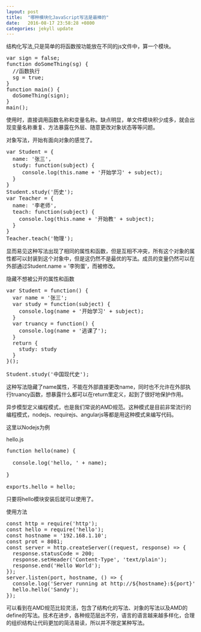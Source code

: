 ```yaml
---
layout: post
title:  "哪种模块化JavaScript写法是最棒的"
date:   2016-08-17 23:58:28 +0800
categories: jekyll update
---
```



结构化写法,只是简单的将函数按功能放在不同的js文件中，算一个模块。
<pre>var sign = false;
function doSomeThing(sg) {
  //函数执行
  sg = true;
}
function main() {
  doSomeThing(sign);
}
main();</pre>
使用时，直接调用函数名称和变量名称。缺点明显，单文件模块积少成多，就会出现变量名称重复、方法暴露在外层、随意更改对象状态等等问题。

对象写法，开始有面向对象的感觉了。
<pre>var Student = {
  name: '张三',
  study: function(subject) {
     console.log(this.name + '开始学习' + subject);
  }
}
Student.study('历史');
var Teacher = {
  name: '李老师',
  teach: function(subject) {
    console.log(this.name + '开始教' + subject);
  }
}
Teacher.teach('物理');</pre>
显而易见这种写法出现了相同的属性和函数，但是互相不冲突，所有这个对象的属性都可以封装到这个对象中，但是这仍然不是最优的写法。成员的变量仍然可以在外部通过Student.name = '李狗蛋'，而被修改。

隐藏不想被公开的属性和函数
<pre>var Student = function() {
  var name = '张三';
  var study = function(subject) {
    console.log(name + '开始学习' + subject);
  }
  var truancy = function() {
    console.log(name + '逃课了');
  }
  return {
    study: study
  }
}();

Student.study('中国现代史');</pre>
这种写法隐藏了name属性，不能在外部直接更改name，同时也不允许在外部执行truancy函数，想暴露什么都可以在return里定义，起到了很好地保护作用。

异步模型定义编程模式，也是我们常说的AMD规范。这种模式是目前非常流行的编程模式，nodejs、requirejs、angularjs等都是用这种模式来编写代码。

这里以Nodejs为例

hello.js
<pre>function hello(name) {

  console.log('hello, ' + name);

}

exports.hello = hello;</pre>
只要将hello模块安装后就可以使用了。

使用方法
<pre>const http = require('http');
const hello = require('hello');
const hostname = '192.168.1.10';
const prot = 8081;
const server = http.createServer((request, response) =&gt; {
  response.statusCode = 200;
  response.setHeader('Content-Type', 'text/plain');
  response.end('Hello World');
});
server.listen(port, hostname, () =&gt; {
  console.log('Server running at http://${hostname}:${port}');
  hello.hello('Sandy');
});</pre>
可以看到在AMD规范比较灵活，包含了结构化的写法、对象的写法以及AMD的define的写法。技术在进步，各种规范层出不穷，语言的语言越来越多样化，合理的组织结构让代码更加的简洁易读，所以并不限定某种写法。